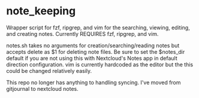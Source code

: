 # note_keeping
Wrapper script for fzf, ripgrep, and vim for the searching, viewing, editing, and creating notes.
Currently REQUIRES fzf, ripgrep, and vim.

notes.sh takes no arguments for creation/searching/reading notes but accepts delete as $1 for deleting note files.
Be sure to set the $notes_dir default if you are not using this with Nextcloud's Notes app in default direction configuration.
vim is currently hardcoded as the editor but the this could be changed relatively easily.

This repo no longer has anything to handling syncing. I've moved from gitjournal to nextcloud notes.
